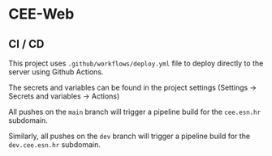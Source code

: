 # CEE-Web

## CI / CD

This project uses `.github/workflows/deploy.yml` file to deploy directly to the server using Github Actions.

The secrets and variables can be found in the project settings (Settings -> Secrets and variables -> Actions)

All pushes on the `main` branch will trigger a pipeline build for the `cee.esn.hr` subdomain.

Similarly, all pushes on the `dev` branch will trigger a pipeline build for the `dev.cee.esn.hr` subdomain.